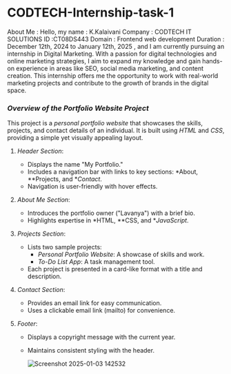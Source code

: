 # CODTECH-Internship-task-1

About Me :
Hello, my name : K.Kalaivani
Company : CODTECH IT SOLUTIONS
ID :CT08DS443
Domain : Frontend web development 
Duration : December 12th, 2024 to January 12th, 2025 , and I am currently pursuing an internship in Digital Marketing. With a passion for digital technologies and online marketing strategies, I aim to expand my knowledge and gain hands-on experience in areas like SEO, social media marketing, and content creation. This internship offers me the opportunity to work with real-world marketing projects and contribute to the growth of brands in the digital space.

### *Overview of the Portfolio Website Project*

This project is a *personal portfolio website* that showcases the skills, projects, and contact details of an individual. It is built using *HTML* and *CSS*, providing a simple yet visually appealing layout. 

1. *Header Section*:
   - Displays the name "My Portfolio."
   - Includes a navigation bar with links to key sections: *About, **Projects, and **Contact*.
   - Navigation is user-friendly with hover effects.

2. *About Me Section*:
   - Introduces the portfolio owner ("Lavanya") with a brief bio.
   - Highlights expertise in *HTML, **CSS, and **JavaScript*.

3. *Projects Section*:
   - Lists two sample projects:
     - *Personal Portfolio Website*: A showcase of skills and work.
     - *To-Do List App*: A task management tool.
   - Each project is presented in a card-like format with a title and description.

4. *Contact Section*:
   - Provides an email link for easy communication.
   - Uses a clickable email link (mailto) for convenience.

5. *Footer*:
   - Displays a copyright message with the current year.
   - Maintains consistent styling with the header.
  
     ![Screenshot 2025-01-03 142532](https://github.com/user-attachments/assets/9ae8a5cd-eb46-49bc-8c06-676c64a1bdcf)
